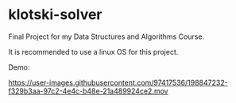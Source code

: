 # klotski-solver
Final Project for my Data Structures and Algorithms Course. 

It is recommended to use a linux OS for this project.

Demo:

https://user-images.githubusercontent.com/97417536/198847232-f329b3aa-97c2-4e4c-b48e-21a489924ce2.mov



